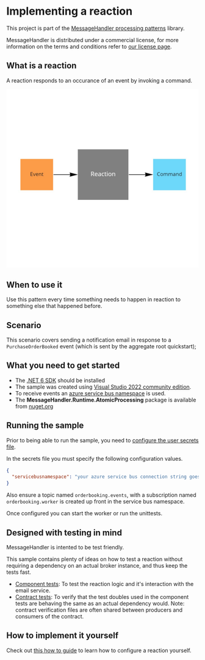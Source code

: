 # Implementing a reaction

This project is part of the [MessageHandler processing patterns](https://www.messagehandler.net/patterns/) library.

MessageHandler is distributed under a commercial license, for more information on the terms and conditions refer to [our license page](https://www.messagehandler.net/license/).

## What is a reaction

A reaction responds to an occurance of an event by invoking a command.

![Reaction](./img/reaction.jpg)

## When to use it

Use this pattern every time something needs to happen in reaction to something else that happened before.

## Scenario

This scenario covers sending a notification email in response to a `PurchaseOrderBooked` event (which is sent by the aggregate root quickstart);

## What you need to get started

- The [.NET 6 SDK](https://dotnet.microsoft.com/en-us/download) should be installed
- The sample was created using [Visual Studio 2022 community edition](https://visualstudio.microsoft.com/vs/).
- To receive events an [azure service bus namespace](https://docs.microsoft.com/en-us/azure/service-bus-messaging/service-bus-create-namespace-portal) is used.
- The **MessageHandler.Runtime.AtomicProcessing** package is available from [nuget.org](https://www.nuget.org/packages/MessageHandler.Runtime.AtomicProcessing/)

## Running the sample

Prior to being able to run the sample, you need to [configure the user secrets file](https://docs.microsoft.com/en-us/aspnet/core/security/app-secrets?view=aspnetcore-6.0&tabs=windows#manage-user-secrets-with-visual-studio).

In the secrets file you must specify the following configuration values.

```JSON
{
  "servicebusnamespace": "your azure service bus connection string goes here"
}
```

Also ensure a topic named `orderbooking.events`, with a subscription named `orderbooking.worker` is created up front in the service bus namespace.

Once configured you can start the worker or run the unittests.

## Designed with testing in mind

MessageHandler is intented to be test friendly.

This sample contains plenty of ideas on how to test a reaction without requiring a dependency on an actual broker instance, and thus keep the tests fast.

- [Component tests](https://github.com/MessageHandler/MessageHandler.Quickstarts.Reaction/tree/master/src/Tests/ComponentTests): To test the reaction logic and it's interaction with the email service.
- [Contract tests](https://github.com/MessageHandler/MessageHandler.Quickstarts.Reaction/tree/master/src/Tests/ContractTests): To verify that the test doubles used in the component tests are behaving the same as an actual dependency would. Note: contract verification files are often shared between producers and consumers of the contract.

## How to implement it yourself

Check out [this how to guide](https://www.messagehandler.net/docs/guides/atomic-processing/configuration/) to learn how to configure a reaction yourself.